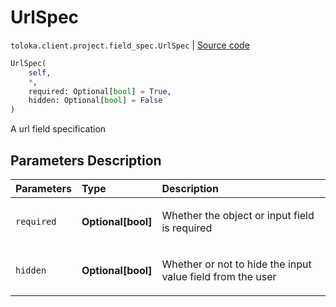 # UrlSpec
`toloka.client.project.field_spec.UrlSpec` | [Source code](https://github.com/Toloka/toloka-kit/blob/v0.1.26/src/client/project/field_spec.py#L112)

```python
UrlSpec(
    self,
    *,
    required: Optional[bool] = True,
    hidden: Optional[bool] = False
)
```

A url field specification

## Parameters Description

| Parameters | Type | Description |
| :----------| :----| :-----------|
`required`|**Optional\[bool\]**|<p>Whether the object or input field is required</p>
`hidden`|**Optional\[bool\]**|<p>Whether or not to hide the input value field from the user</p>

